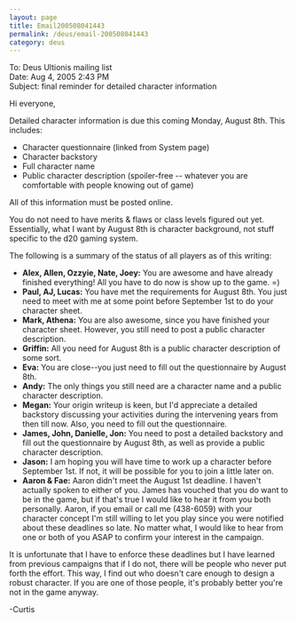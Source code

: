 ```yaml
---
layout: page
title: Email200508041443
permalink: /deus/email-200508041443
category: deus
---
```

To: Deus Ultionis mailing list
<br>Date: Aug 4, 2005 2:43 PM
<br>Subject: final reminder for detailed character information

Hi everyone,

Detailed character information is due this coming Monday, August 8th.
This includes:
* Character questionnaire (linked from System page)
* Character backstory
* Full character name
* Public character description (spoiler-free -- whatever you are comfortable with people knowing out of game)

All of this information must be posted online.

You do not need to have merits &amp; flaws or class levels figured out
yet. Essentially, what I want by August 8th is character background,
not stuff specific to the d20 gaming system.

The following is a summary of the status of all players as of this writing:
* __Alex, Allen, Ozzyie, Nate, Joey:__ You are awesome and have already finished everything! All you have to do now is show up to the game. =)
* __Paul, AJ, Lucas:__ You have met the requirements for August 8th. You just need to meet with me at some point before September 1st to do your character sheet.
* __Mark, Athena:__ You are also awesome, since you have finished your character sheet. However, you still need to post a public character description.
* __Griffin:__ All you need for August 8th is a public character description of some sort.
* __Eva:__ You are close--you just need to fill out the questionnaire by August 8th.
* __Andy:__ The only things you still need are a character name and a public character description.
* __Megan:__ Your origin writeup is keen, but I'd appreciate a detailed backstory discussing your activities during the intervening years from then till now. Also, you need to fill out the questionnaire.
* __James, John, Danielle, Jon:__ You need to post a detailed backstory and fill out the questionnaire by August 8th, as well as provide a public character description.
* __Jason:__ I am hoping you will have time to work up a character before September 1st. If not, it will be possible for you to join a little later on.
* __Aaron &amp; Fae:__ Aaron didn't meet the August 1st deadline. I haven't actually spoken to either of you. James has vouched that you do want to be in the game, but if that's true I would like to hear it from you both personally. Aaron, if you email or call me (438-6059) with your character concept I'm still willing to let you play since you were notified about these deadlines so late. No matter what, I would like to hear from one or both of you ASAP to confirm your interest in the campaign.

It is unfortunate that I have to enforce these deadlines but I have
learned from previous campaigns that if I do not, there will be people
who never put forth the effort. This way, I find out who doesn't care
enough to design a robust character. If you are one of those people,
it's probably better you're not in the game anyway.

-Curtis
